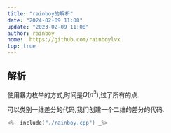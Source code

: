 ```yaml
---
title: "rainboy的解析"
date: "2024-02-09 11:08"
update: "2023-02-09 11:08"
author: rainboy
home:  https://github.com/rainboylvx
top: true
---
```


## 解析

使用暴力枚举的方式,时间是$O(n^3)$,过了所有的点.

可以类别一维差分的代码,我们创建一个二维的差分的代码.


```cpp
<%- include("./rainboy.cpp") _%>
```


